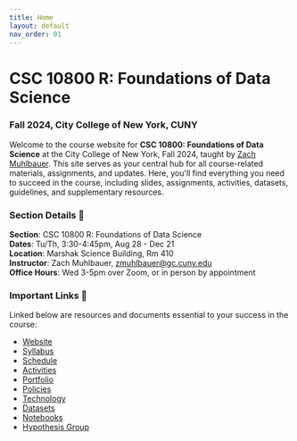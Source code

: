 ```yaml
---
title: Home
layout: default
nav_order: 01
---
```


# CSC 10800 R: Foundations of Data Science

### Fall 2024, City College of New York, CUNY

Welcome to the course website for **CSC 10800: Foundations of Data Science** at the City College of New York, Fall 2024, taught by [Zach Muhlbauer](https://github.com/zmuhls). This site serves as your central hub for all course-related materials, assignments, and updates. Here, you'll find everything you need to succeed in the course, including slides, assignments, activities, datasets, guidelines, and supplementary resources.

### Section Details 📌

**Section**: CSC 10800 R: Foundations of Data Science<br />**Dates**: Tu/Th, 3:30-4:45pm, Aug 28 - Dec 21<br />**Location**: Marshak Science Building, Rm 410  <br />**Instructor**: Zach Muhlbauer, [zmuhlbauer@gc.cuny.edu](mailto:zmuhlbauer@gc.cuny.edu)<br />**Office Hours**: Wed 3-5pm over Zoom, or in person by appointment

### Important Links 🔗

Linked below are resources and documents essential to your success in the course:

- [Website](https://zmuhls.github.io/CCNY-Data-Science/)
- [Syllabus](https://zmuhls.github.io/CCNY-Data-Science/syllabus/)
- [Schedule](https://zmuhls.github.io/CCNY-Data-Science/schedule/)
- [Activities](https://zmuhls.github.io/CCNY-Data-Science/activities/)
- [Portfolio](https://zmuhls.github.io/CCNY-Data-Science/portfolio/)
- [Policies](https://zmuhls.github.io/CCNY-Data-Science/policies/)
- [Technology](https://zmuhls.github.io/CCNY-Data-Science/technology/)
- [Datasets](https://zmuhls.github.io/CCNY-Data-Science/datasets/)
- [Notebooks](https://zmuhls.github.io/CCNY-Data-Science/notebooks/)
- [Hypothesis Group](https://hypothes.is/groups/yKvGZkjg/csc10800-annotation-group)
